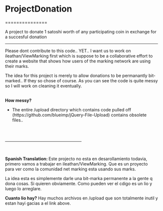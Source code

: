 <h1>ProjectDonation</h1>
===============

A project to donate 1 satoshi worth of any participating coin in exchange for a succesful donation

<hr>


Please dont contribute to this code.. YET.. I want us to work on ileathan/ViewMarking first which is suppose to be a collaborative effort to create a website that shows how users of the marking network are using their marks.

The idea for this project is merely to allow donations to be permanantly bit-marked.. If they so chose of course. As you can see the code is quite messy so I will work on cleaning it eventually.

<br>
<b>How messy?</b>

<ul><li>The entire /upload directory which contains code pulled off (https://github.com/blueimp/jQuery-File-Upload) contains obsolete files..
</li></ul>


<br><br>
<hr width=50% align=center>
<br><br>
<b>Spanish Translation: </b> Este projecto no esta en desarollamiento todavia, primero vamos a trabajar en ileathan/ViewMarking. Que es un proyecto para ver como la comunidad net marking esta usando sus marks.

La idea esta es simplemente darle una bit-marka permanente a la gente q dona cosas. Si quieren obviamente. Como pueden ver el cdigo es un lio y luego lo arreglare.

<b>Cuanto lio hay?</b> Hay muchos archivos en /upload que son totalmente inutil y estan hayi gacias a el link above.
